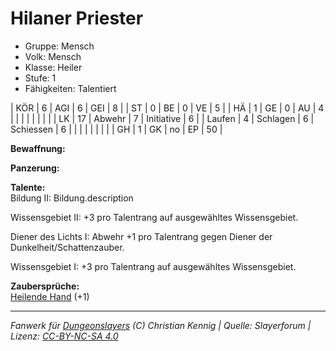 # Hilaner Priester  
- Gruppe: Mensch  
- Volk: Mensch  
- Klasse: Heiler  
- Stufe: 1  
- Fähigkeiten: Talentiert  


| KÖR    | 6  | AGI      | 6  | GEI        | 8  |
| ST     | 0  | BE       | 0  | VE         | 5  |
| HÄ     | 1  | GE       | 0  | AU         | 4  |
|        |    |          |    |            |    |
| LK     | 17 | Abwehr   | 7  | Initiative | 6  |
| Laufen | 4  | Schlagen | 6  | Schiessen  | 6  |
|        |    |          |    |            |    |
| GH     | 1  | GK       | no | EP         | 50 |


**Bewaffnung:**  


**Panzerung:**  


**Talente:**  
Bildung II: Bildung.description

Wissensgebiet II: +3 pro Talentrang auf ausgewähltes Wissensgebiet.

Diener des Lichts I: Abwehr +1 pro Talentrang gegen Diener der Dunkelheit/Schattenzauber.

Wissensgebiet I: +3 pro Talentrang auf ausgewähltes Wissensgebiet.


**Zaubersprüche:**  
[Heilende Hand](/grw/zauber/heilende-hand.md) (+1)




___
*Fanwerk für [Dungeonslayers](https://www.dungeonslayers.net/) (C) Christian Kennig | Quelle: Slayerforum | Lizenz: [CC-BY-NC-SA 4.0](https://creativecommons.org/licenses/by-nc-sa/4.0/deed.de)*
